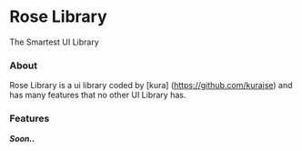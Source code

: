 # Rose Library
The Smartest UI Library

### About
Rose Library is a ui library coded by [kura] (https://github.com/kuraise) and has many features that no other UI Library has.

### Features
***Soon..***
